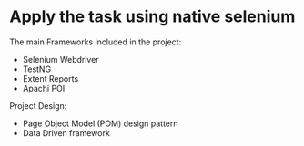 # Apply the task using native selenium

The main Frameworks included in the project:
  - Selenium Webdriver
  - TestNG
  - Extent Reports
  - Apachi POI

Project Design:

 - Page Object Model (POM) design pattern
 - Data Driven framework

